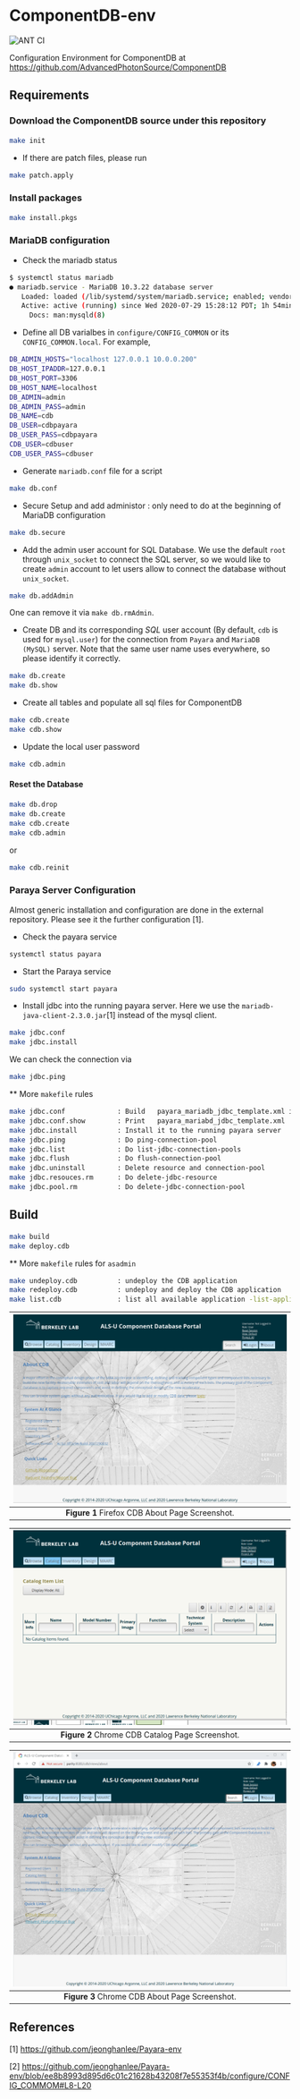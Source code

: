 # ComponentDB-env

![ANT CI](https://github.com/jeonghanlee/ComponentDB-env/workflows/ANT%20CI/badge.svg)

Configuration Environment for ComponentDB at <https://github.com/AdvancedPhotonSource/ComponentDB>

## Requirements

### Download the ComponentDB source under this repository

```bash
make init
```

* If there are patch files, please run

```bash
make patch.apply
```

### Install packages

```bash
make install.pkgs
```

### MariaDB configuration

* Check the mariadb status

```bash
$ systemctl status mariadb
● mariadb.service - MariaDB 10.3.22 database server
   Loaded: loaded (/lib/systemd/system/mariadb.service; enabled; vendor preset:
   Active: active (running) since Wed 2020-07-29 15:28:12 PDT; 1h 54min ago
     Docs: man:mysqld(8)
```

* Define all DB varialbes in `configure/CONFIG_COMMON` or its `CONFIG_COMMON.local`. For example,

```bash
DB_ADMIN_HOSTS="localhost 127.0.0.1 10.0.0.200"
DB_HOST_IPADDR=127.0.0.1
DB_HOST_PORT=3306
DB_HOST_NAME=localhost
DB_ADMIN=admin
DB_ADMIN_PASS=admin
DB_NAME=cdb
DB_USER=cdbpayara
DB_USER_PASS=cdbpayara
CDB_USER=cdbuser
CDB_USER_PASS=cdbuser
```

* Generate `mariadb.conf` file for a script

```bash
make db.conf
```

* Secure Setup and add administor : only need to do at the beginning of MariaDB configuration

```bash
make db.secure
```

* Add the admin user account for SQL Database. We use the default `root` through `unix_socket` to connect the SQL server, so we would like to create `admin` account to let users allow to connect the database without `unix_socket`.

```bash
make db.addAdmin
```

One can remove it via `make db.rmAdmin`.

* Create DB and its corresponding *SQL* user account (By default, `cdb` is used for `mysql.user`) for the connection from `Payara` and `MariaDB (MySQL)` server. Note that the same user name uses everywhere, so please identify it correctly.

```bash
make db.create
make db.show
```

* Create all tables and populate all sql files for ComponentDB

```bash
make cdb.create
make cdb.show
```

* Update the local user password

```bash
make cdb.admin
```

#### Reset the Database

```bash
make db.drop
make db.create
make cdb.create
make cdb.admin
```

or

```bash
make cdb.reinit
```

### Paraya Server Configuration

Almost generic installation and configuration are done in the external repository. Please see it the further configuration [1].

* Check the payara service

```bash
systemctl status payara
```

* Start the Paraya service

```bash
sudo systemctl start payara
```

* Install jdbc into the running payara server.
Here we use the `mariadb-java-client-2.3.0.jar`[1] instead of the mysql client.

```bash
make jdbc.conf
make jdbc.install
```

We can check the connection via

```bash
make jdbc.ping
```

** More `makefile` rules

```bash
make jdbc.conf             : Build   payara_mariadb_jdbc_template.xml in SITE_TEMPLATE_PATH
make jdbc.conf.show        : Print   payara_mariabd_jdbc_template.xml
make jdbc.install          : Install it to the running payara server
make jdbc.ping             : Do ping-connection-pool
make jdbc.list             : Do list-jdbc-connection-pools
make jdbc.flush            : Do flush-connection-pool
make jdbc.uninstall        : Delete resource and connection-pool
make jdbc.resouces.rm      : Do delete-jdbc-resource
make jdbc.pool.rm          : Do delete-jdbc-connection-pool
```

## Build

```bash
make build
make deploy.cdb
```

** More `makefile` rules for `asadmin`

```bash
make undeploy.cdb          : undeploy the CDB application
make redeploy.cdb          : undeploy and deploy the CDB application
make list.cdb              : list all available application -list-application
```

|![FFCDB1](docs/ff_cdb_about.png)|
| :---: |
|**Figure 1** Firefox CDB About Page Screenshot.|

|![FFCDB2](docs/ff_cdb_catalog.png)|
| :---: |
|**Figure 2** Chrome CDB Catalog Page Screenshot.|

|![CRCDB](docs/chrome_cdb_about.png)|
| :---: |
|**Figure 3** Chrome CDB About Page Screenshot.|

## References

[1] <https://github.com/jeonghanlee/Payara-env>

[2] <https://github.com/jeonghanlee/Payara-env/blob/ee8b8993d895d6c01c21628b43208f7e55353f4b/configure/CONFIG_COMMOM#L8-L20>

